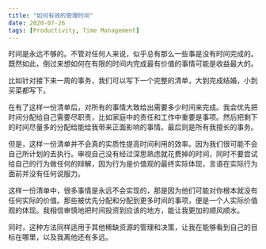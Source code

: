 ```yaml
---
title: "如何有效的管理时间"
date: 2020-07-26
tags: [Productivity, Time Management]
---
```


时间是永远不够的。不管对任何人来说，似乎总有那么一些事是没有时间完成的。既然如此，倒过来想如何在有限的时间内完成最有价值的事情可能是收益最大的。

比如针对接下来一周的事务，我们可以写下一个完整的清单，大到完成结婚，小到买菜都写下。

在有了这样一份清单后，对所有的事情大致给出需要多少时间来完成。我会优先把时间分配给自己需要尽职责，比如家庭中的责任和工作中重要是事项。然后把剩下的时间尽量多的分配给能给我带来正面影响的事情。最后则是所有我擅长的事务。

但是，这样一份清单并不会真的实质性提高时间利用的效率。因为我们很可能不会自己所计划的去执行。审视自己没有经过深思熟虑就花费掉的时间，同时不要尝试给自己的行为做任何的辩解，因为行为是价值观的最终实际体现，言语在实际行为面前并没有任何说服力。

这样一份清单中，很多事情是永远不会实现的，那是因为他们可能对你根本就没有任何实际的价值。那些被优先分配和分配到更多时间的事项，便是一个人实际价值观的体现。我相信审慎地把时间投资到应该的地方，能让我更加的顺风顺水。

同时，这种方法同样适用于其他稀缺资源的管理和决策，让我在能够看到自己的目标在哪里，以及我离他还有多远。